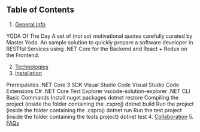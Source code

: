 ## Table of Contents
1. [General Info](#general-info)

YODA Of The Day
A set of (not so) motivational quotes carefully curated by Master Yoda.
An sample solution to quickly prepare a software developer in RESTful Services using .NET Core for the Backend and React + Redux on the Frontend.

2. [Technologies](#technologies)
3. [Installation](#installation)

Prerequisites
  .NET Core 3 SDK
  Visual Studio Code
Visual Studio Code Extensions
  C#
  .NET Core Test Explorer
  vscode-solution-explorer
.NET CLI Basic Commands
Install nuget packages
  dotnet restore
Compiling the project (inside the folder containing the .csproj)
  dotnet build
Run the project (inside the folder containing the .csproj)
  dotnet run 
Run the test project (inside the folder containing the tests project)
  dotnet test
4. [Collaboration](#collaboration)
5. [FAQs](#faqs)
